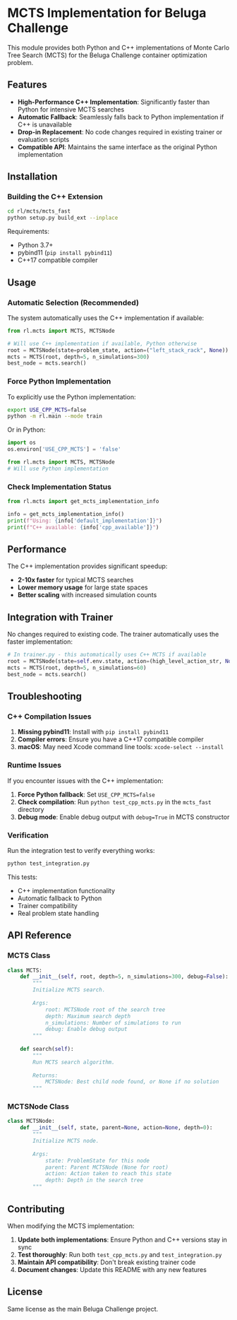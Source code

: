 # MCTS Implementation for Beluga Challenge

This module provides both Python and C++ implementations of Monte Carlo Tree Search (MCTS) for the Beluga Challenge container optimization problem.

## Features

- **High-Performance C++ Implementation**: Significantly faster than Python for intensive MCTS searches
- **Automatic Fallback**: Seamlessly falls back to Python implementation if C++ is unavailable
- **Drop-in Replacement**: No code changes required in existing trainer or evaluation scripts
- **Compatible API**: Maintains the same interface as the original Python implementation

## Installation

### Building the C++ Extension

```bash
cd rl/mcts/mcts_fast
python setup.py build_ext --inplace
```

Requirements:
- Python 3.7+
- pybind11 (`pip install pybind11`)
- C++17 compatible compiler

## Usage

### Automatic Selection (Recommended)

The system automatically uses the C++ implementation if available:

```python
from rl.mcts import MCTS, MCTSNode

# Will use C++ implementation if available, Python otherwise
root = MCTSNode(state=problem_state, action=("left_stack_rack", None))
mcts = MCTS(root, depth=5, n_simulations=300)
best_node = mcts.search()
```

### Force Python Implementation

To explicitly use the Python implementation:

```bash
export USE_CPP_MCTS=false
python -m rl.main --mode train
```

Or in Python:

```python
import os
os.environ['USE_CPP_MCTS'] = 'false'

from rl.mcts import MCTS, MCTSNode
# Will use Python implementation
```

### Check Implementation Status

```python
from rl.mcts import get_mcts_implementation_info

info = get_mcts_implementation_info()
print(f"Using: {info['default_implementation']}")
print(f"C++ available: {info['cpp_available']}")
```

## Performance

The C++ implementation provides significant speedup:

- **2-10x faster** for typical MCTS searches
- **Lower memory usage** for large state spaces
- **Better scaling** with increased simulation counts

## Integration with Trainer

No changes required to existing code. The trainer automatically uses the faster implementation:

```python
# In trainer.py - this automatically uses C++ MCTS if available
root = MCTSNode(state=self.env.state, action=(high_level_action_str, None))
mcts = MCTS(root, depth=5, n_simulations=60)
best_node = mcts.search()
```

## Troubleshooting

### C++ Compilation Issues

1. **Missing pybind11**: Install with `pip install pybind11`
2. **Compiler errors**: Ensure you have a C++17 compatible compiler
3. **macOS**: May need Xcode command line tools: `xcode-select --install`

### Runtime Issues

If you encounter issues with the C++ implementation:

1. **Force Python fallback**: Set `USE_CPP_MCTS=false`
2. **Check compilation**: Run `python test_cpp_mcts.py` in the `mcts_fast` directory
3. **Debug mode**: Enable debug output with `debug=True` in MCTS constructor

### Verification

Run the integration test to verify everything works:

```bash
python test_integration.py
```

This tests:
- C++ implementation functionality
- Automatic fallback to Python
- Trainer compatibility
- Real problem state handling

## API Reference

### MCTS Class

```python
class MCTS:
    def __init__(self, root, depth=5, n_simulations=300, debug=False):
        """
        Initialize MCTS search.
        
        Args:
            root: MCTSNode root of the search tree
            depth: Maximum search depth
            n_simulations: Number of simulations to run
            debug: Enable debug output
        """
    
    def search(self):
        """
        Run MCTS search algorithm.
        
        Returns:
            MCTSNode: Best child node found, or None if no solution
        """
```

### MCTSNode Class

```python
class MCTSNode:
    def __init__(self, state, parent=None, action=None, depth=0):
        """
        Initialize MCTS node.
        
        Args:
            state: ProblemState for this node
            parent: Parent MCTSNode (None for root)
            action: Action taken to reach this state
            depth: Depth in the search tree
        """
```

## Contributing

When modifying the MCTS implementation:

1. **Update both implementations**: Ensure Python and C++ versions stay in sync
2. **Test thoroughly**: Run both `test_cpp_mcts.py` and `test_integration.py`
3. **Maintain API compatibility**: Don't break existing trainer code
4. **Document changes**: Update this README with any new features

## License

Same license as the main Beluga Challenge project.